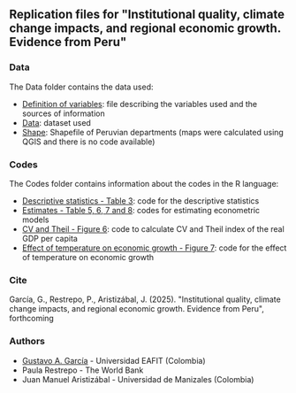 ## Replication files for "Institutional quality, climate change impacts, and regional economic growth. Evidence from Peru"

### Data
The Data folder contains the data used:

- [Definition of variables](https://gusgarciacruz.github.io/ClimateChangeEconomicGrowthPeru/Data/data_dictionary.xlsx): file describing the variables used and the sources of information
- [Data](https://gusgarciacruz.github.io/ClimateChangeEconomicGrowthPeru/Data/data_paper.xlsx): dataset used
- [Shape](https://gusgarciacruz.github.io/ClimateChangeEconomicGrowthPeru/Data/dpto_peru.zip): Shapefile of Peruvian departments (maps were calculated using QGIS and there is no code available)

### Codes
The Codes folder contains information about the codes in the R language:

- [Descriptive statistics - Table 3](https://gusgarciacruz.github.io/ClimateChangeEconomicGrowthPeru/Code/outputTable3.R): code for the descriptive statistics
- [Estimates - Table 5, 6, 7 and 8](https://gusgarciacruz.github.io/ClimateChangeEconomicGrowthPeru/Code/outputTables5_6_7_8.R): codes for estimating econometric models
- [CV and Theil - Figure 6](https://gusgarciacruz.github.io/ClimateChangeEconomicGrowthPeru/Code/outputFigure6.R): code to calculate CV and Theil index of the real GDP per capita 
- [Effect of temperature on economic growth - Figure 7](https://gusgarciacruz.github.io/ClimateChangeEconomicGrowthPeru/Code/outputFigure7.R): code for the effect of temperature on economic growth 

### Cite
García, G., Restrepo, P., Aristizábal, J. (2025). "Institutional quality, climate change impacts, and regional economic growth. Evidence from Peru", forthcoming

### Authors
- [Gustavo A. García](https://gusgarciacruz.github.io/cv) - Universidad EAFIT (Colombia)
- Paula Restrepo - The World Bank
- Juan Manuel Aristizábal - Universidad de Manizales (Colombia)